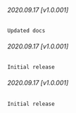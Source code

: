 

###### 2020.09.17 [v1.0.001]

```
Updated docs
```


###### 2020.09.17 [v1.0.001]

```
Initial release
```


###### 2020.09.17 [v1.0.001]

```
Initial release
```

